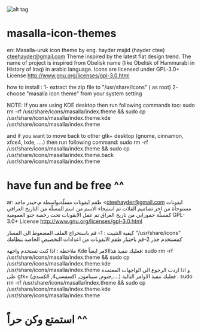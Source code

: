 ![alt tag](https://github.com/hayderctee/masalla-icon-theme/blob/master/masalla_b.png "Masalla Icon Theme")

masalla-icon-themes
=================
en:
Masalla-uruk icon theme by eng. hayder majid (hayder ctee) <cteehayder@gmail.com>
Theme inspired by the latest flat design trend.
The name of project  is inspired from Obelisk name (like Obelisk of Hammurabi in History of Iraq) in arabic language.
Icons are licensed under GPL-3.0+ License <http://www.gnu.org/licenses/gpl-3.0.html> 


how to install :
1- extract the zip file to "/usr/share/icons" ( as root)
2- choose "masalla icon theme" from your system setting

NOTE:  If you are using KDE desktop then run following commands too:
sudo rm -rf /usr/share/icons/masalla/index.theme && sudo cp /usr/share/icons/masalla/index.theme.kde /usr/share/icons/masalla/index.theme

and if you want to move back to other gtk+ desktop (gnome, cinnamon, xfce4, lxde, ....) then run following command:
sudo rm -rf /usr/share/icons/masalla/index.theme && sudo cp /usr/share/icons/masalla/index.theme.back /usr/share/icons/masalla/index.theme

have fun and be free ^^
===============================================================================================================================
ar:
طقم ايقونات مسلّةبواسطة م.حيدر ماجد  <cteehayder@gmail.com
ايقونات مستوحاة من اخر تصاميم الفلات 
تم استيحاء الاسم من اسم المسلّة من التاريخ العراقي كمسلّة حمورابي من تاريخ العراق 
تم عمل الايقونات تحت رخصة جنو العمومية
  GPL-3.0+ License <http://www.gnu.org/licenses/gpl-3.0.html>


كيفية التثبيت :
1- قم باستخراج الملف المضغوط الى المسار "/usr/share/icons" كمستخدم جذر
2-قم باختيار طقم الايقونات من اعدادات التخصيص الخاصة بنظامك 

ملاحظة : اذا كنت تستخدم واجهة Kde فعليك تنفيذ هذاالامر ايضاً:
sudo rm -rf /usr/share/icons/masalla/index.theme && sudo cp /usr/share/icons/masalla/index.theme.kde /usr/share/icons/masalla/index.theme
و اذا اردت الرجوع الى الواجهات المعتمدة على gtk+ (جنوم, سينامون, اكسفسي4, الكسدي,....) فعليك تنفيذ الاوامر التالية :
sudo rm -rf /usr/share/icons/masalla/index.theme && sudo cp /usr/share/icons/masalla/index.theme.kde /usr/share/icons/masalla/index.theme

استمتع وكن حراً ^^
====================================================================================================================================================
